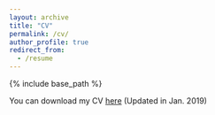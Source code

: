 ```yaml
---
layout: archive
title: "CV"
permalink: /cv/
author_profile: true
redirect_from:
  - /resume
---
```


{% include base_path %}

You can download my CV [here](http://aucson.github.io/files/CV_xisen.pdf) (Updated in Jan. 2019)